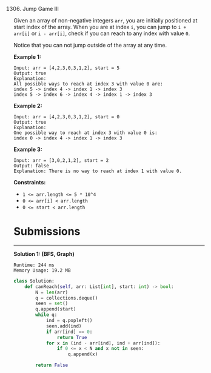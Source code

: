 1306. Jump Game III

Given an array of non-negative integers `arr`, you are initially positioned at start index of the array. When you are at index `i`, you can jump to `i + arr[i]` or `i - arr[i]`, check if you can reach to any index with value `0`.

Notice that you can not jump outside of the array at any time.

 

**Example 1:**
```
Input: arr = [4,2,3,0,3,1,2], start = 5
Output: true
Explanation: 
All possible ways to reach at index 3 with value 0 are: 
index 5 -> index 4 -> index 1 -> index 3 
index 5 -> index 6 -> index 4 -> index 1 -> index 3 
```

**Example 2:**
```
Input: arr = [4,2,3,0,3,1,2], start = 0
Output: true 
Explanation: 
One possible way to reach at index 3 with value 0 is: 
index 0 -> index 4 -> index 1 -> index 3
```

**Example 3:**
```
Input: arr = [3,0,2,1,2], start = 2
Output: false
Explanation: There is no way to reach at index 1 with value 0.
```

**Constraints:**

* `1 <= arr.length <= 5 * 10^4`
* `0 <= arr[i] < arr.length`
* `0 <= start < arr.length`

# Submissions
---
**Solution 1: (BFS, Graph)**
```
Runtime: 244 ms
Memory Usage: 19.2 MB
```
```python
class Solution:
    def canReach(self, arr: List[int], start: int) -> bool:
        N = len(arr)
        q = collections.deque()
        seen = set()
        q.append(start)
        while q:
            ind = q.popleft()
            seen.add(ind)
            if arr[ind] == 0:
                return True 
            for x in (ind - arr[ind], ind + arr[ind]):
                if 0 <= x < N and x not in seen:
                    q.append(x)

        return False
```